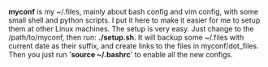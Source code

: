 **myconf** is my ~/.files, mainly about bash config and vim config, with
some small shell and python scripts. I put it here to make it easier for
me to setup them at other Linux machines.
The setup is very easy. Just change to the /path/to/myconf, then run:
**./setup.sh**. It will backup some ~/.files with current date as their
suffix, and create links to the files in myconf/dot_files. Then you just
run '**source ~/.bashrc**' to enable all the new configs.
